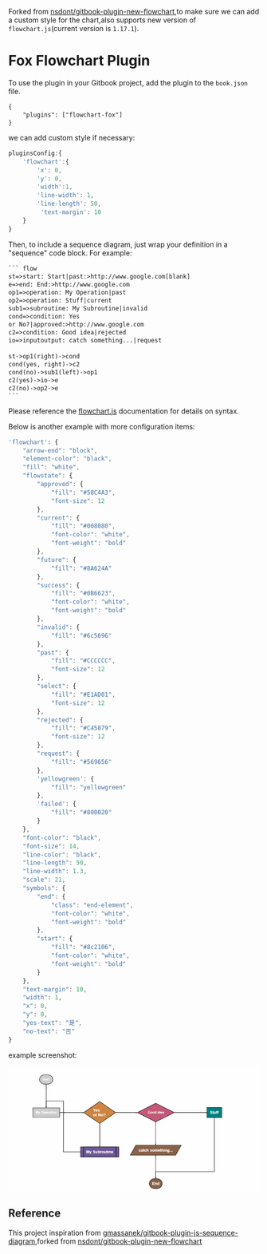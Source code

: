 Forked from [nsdont/gitbook-plugin-new-flowchart](https://github.com/nsdont/gitbook-plugin-new-flowchart),to make sure we can add a custom style for the chart,also supports new version of `flowchart.js`(current version is `1.17.1`).

Fox Flowchart Plugin
==============

To use the plugin in your Gitbook project, add the plugin to the `book.json` file.

```
{
    "plugins": ["flowchart-fox"]
}
```

we can add custom style if necessary:

```javascript
pluginsConfig:{
    'flowchart':{        
        'x': 0,
        'y': 0,
        'width':1,
        'line-width': 1,
        'line-length': 50,
         'text-margin': 10       
    }
}
```

Then, to include a sequence diagram, just wrap your definition in a "sequence" code block. For example:

    ``` flow
    st=>start: Start|past:>http://www.google.com[blank]
    e=>end: End:>http://www.google.com
    op1=>operation: My Operation|past
    op2=>operation: Stuff|current
    sub1=>subroutine: My Subroutine|invalid
    cond=>condition: Yes
    or No?|approved:>http://www.google.com
    c2=>condition: Good idea|rejected
    io=>inputoutput: catch something...|request
    
    st->op1(right)->cond
    cond(yes, right)->c2
    cond(no)->sub1(left)->op1
    c2(yes)->io->e
    c2(no)->op2->e
    ```

Please reference the [flowchart.js](https://adrai.github.io/flowchart.js/) documentation for details on syntax.

Below is another example with more configuration items:

```javascript
'flowchart': {
    "arrow-end": "block",
    "element-color": "black",
    "fill": "white",
    "flowstate": {
        "approved": {
            "fill": "#58C4A3",
            "font-size": 12
        },
        "current": {
            "fill": "#008080",
            "font-color": "white",
            "font-weight": "bold"
        },
        "future": {
            "fill": "#8A624A"
        },
        "success": {
            "fill": "#0B6623",
            "font-color": "white",
            "font-weight": "bold"
        },
        "invalid": {
            "fill": "#6c5696"
        },
        "past": {
            "fill": "#CCCCCC",
            "font-size": 12
        },
        "select": {
            "fill": "#E1AD01",
            "font-size": 12
        },
        "rejected": {
            "fill": "#C45879",
            "font-size": 12
        },
        "request": {
            "fill": "#569656"
        },
        'yellowgreen': {
            "fill": "yellowgreen"
        },
        'failed': {
            "fill": "#800020"
        }
    },
    "font-color": "black",
    "font-size": 14,
    "line-color": "black",
    "line-length": 50,
    "line-width": 1.3,
    "scale": 21,
    "symbols": {
        "end": {
            "class": "end-element",
            "font-color": "white",
            "font-weight": "bold"
        },
        "start": {
            "fill": "#8c2106",
            "font-color": "white",
            "font-weight": "bold"
        }
    },
    "text-margin": 10,
    "width": 1,
    "x": 0,
    "y": 0,
    "yes-text": "是",
    "no-text": "否"
}
```

example screenshot:

![flowchart example](flowchart-example.png "flowchart example")

## Reference
This project inspiration from [gmassanek/gitbook-plugin-js-sequence-diagram](https://github.com/gmassanek/gitbook-plugin-js-sequence-diagram),forked from [nsdont/gitbook-plugin-new-flowchart](https://github.com/nsdont/gitbook-plugin-new-flowchart)
